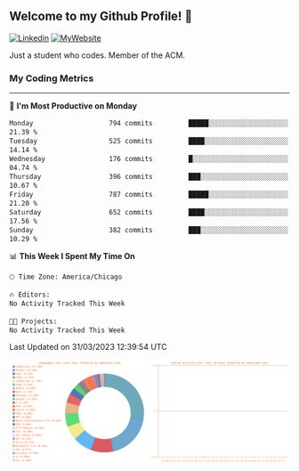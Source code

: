 ## Welcome to my Github Profile! 👋

[![Linkedin](https://img.shields.io/badge/LinkedIn-0077B5?style=for-the-badge&logo=linkedin&logoColor=white)](https://www.linkedin.com/in/mkeleti)   [![MyWebsite](https://img.shields.io/badge/website-000000?style=for-the-badge&logo=About.me&logoColor=white)](https://mkeleti.com)

Just a student who codes. Member of the ACM.

### My Coding Metrics

---

<!--START_SECTION:waka-->
📅 **I'm Most Productive on Monday** 

```text
Monday                   794 commits         █████░░░░░░░░░░░░░░░░░░░░   21.39 % 
Tuesday                  525 commits         ████░░░░░░░░░░░░░░░░░░░░░   14.14 % 
Wednesday                176 commits         █░░░░░░░░░░░░░░░░░░░░░░░░   04.74 % 
Thursday                 396 commits         ███░░░░░░░░░░░░░░░░░░░░░░   10.67 % 
Friday                   787 commits         █████░░░░░░░░░░░░░░░░░░░░   21.20 % 
Saturday                 652 commits         ████░░░░░░░░░░░░░░░░░░░░░   17.56 % 
Sunday                   382 commits         ███░░░░░░░░░░░░░░░░░░░░░░   10.29 % 
```


📊 **This Week I Spent My Time On** 

```text
🕑︎ Time Zone: America/Chicago

🔥 Editors: 
No Activity Tracked This Week

🐱‍💻 Projects: 
No Activity Tracked This Week
```


 Last Updated on 31/03/2023 12:39:54 UTC
<!--END_SECTION:waka-->

<p align="center" >
<img width="49%" alt="My most used Languages" src="assets/waka-langs.svg"/>
<img width="49%" alt="My activity over last month" src="assets/waka-activs.svg"/>
</p>